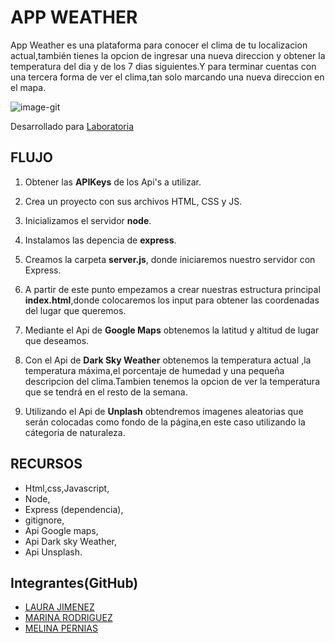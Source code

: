 # APP WEATHER

App Weather es una plataforma para conocer el clima de tu localizacion actual,también tienes la opcion de ingresar una nueva direccion y obtener la temperatura del dia y de los 7 dias siguientes.Y para terminar cuentas con una tercera forma de ver el clima,tan solo marcando una nueva direccion en el mapa.


![image-git](https://user-images.githubusercontent.com/32303587/36364233-da85789a-1510-11e8-8e8a-a13e52db2918.png)

Desarrollado para [Laboratoria](http://laboratoria.la)

## FLUJO
1. Obtener las **APIKeys** de los Api's a utilizar.

2. Crea un proyecto con sus archivos HTML, CSS y JS.

3. Inicializamos el servidor **node**.

4. Instalamos las depencia de **express**.

5. Creamos la carpeta **server.js**, donde iniciaremos nuestro servidor con Express.

6. A partir de este punto empezamos a crear nuestras estructura principal **index.html**,donde colocaremos los input para obtener las coordenadas del lugar que queremos.

7. Mediante el Api de **Google Maps** obtenemos la latitud y altitud de lugar que deseamos.

8. Con el Api de **Dark Sky Weather** obtenemos la temperatura actual ,la temperatura máxima,el porcentaje de humedad y una pequeña descripcion del clima.Tambien tenemos la opcion de ver la temperatura que se tendrá en el resto de la semana.

9. Utilizando el Api de **Unplash** obtendremos imagenes aleatorias que serán colocadas como fondo de la página,en este caso utilizando la cátegoria de naturaleza.

## RECURSOS

* Html,css,Javascript,
* Node,
* Express (dependencia),
* gitignore,
* Api Google maps,
* Api Dark sky Weather,
* Api Unsplash.

## Integrantes(GitHub)

* [LAURA JIMENEZ](https://github.com/LauraJH16)
* [MARINA RODRIGUEZ](https://github.com/MarinaRH)
* [MELINA PERNIAS](https://github.com/MelinaPernia)
